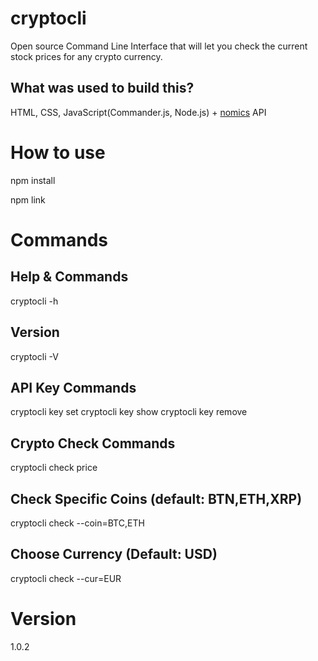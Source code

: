 # cryptocli

Open source Command Line Interface that will let you check the current stock prices for any crypto currency.

## What was used to build this?

HTML, CSS, JavaScript(Commander.js, Node.js) + [nomics](https://nomics.com/) API

# How to use

npm install

npm link

# Commands

## Help & Commands

cryptocli -h

## Version

cryptocli -V

## API Key Commands

cryptocli key set
cryptocli key show
cryptocli key remove

## Crypto Check Commands

cryptocli check price

## Check Specific Coins (default: BTN,ETH,XRP)

cryptocli check --coin=BTC,ETH

## Choose Currency (Default: USD)

cryptocli check --cur=EUR

# Version

1.0.2
